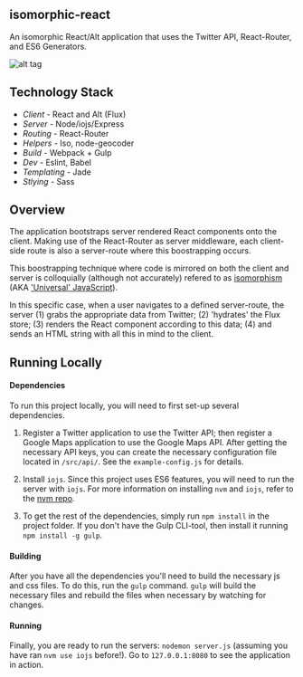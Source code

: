 ## isomorphic-react
An isomorphic React/Alt application that uses the Twitter API, React-Router, and ES6 Generators.

![alt tag](https://raw.github.com/mrblueblue/isomorphic-react/master/isomorphic-react-screenshot.png)

## Technology Stack
* *Client* - React and Alt (Flux)
* *Server* - Node/iojs/Express
* *Routing* - React-Router
* *Helpers* - Iso, node-geocoder
* *Build* - Webpack + Gulp
* *Dev* - Eslint, Babel
* *Templating* - Jade
* *Stlying* - Sass

## Overview

The application bootstraps server rendered React components onto the client. Making use of the React-Router as server middleware, each client-side route is also a server-route where this boostrapping occurs.

This boostrapping technique where code is mirrored on both the client and server is colloquially (although not accurately) refered to as [isomorphism](http://nerds.airbnb.com/isomorphic-javascript-future-web-apps/) (AKA ['Universal' JavaScript](https://medium.com/@mjackson/universal-javascript-4761051b7ae9)).

In this specific case, when a user navigates to a defined server-route, the server (1) grabs the appropriate data from Twitter; (2) 'hydrates' the Flux store; (3) renders the React component according to this data; (4) and sends an HTML string with all this in mind to the client.

## Running Locally

#### Dependencies
To run this project locally, you will need to first set-up several dependencies.

1. Register a Twitter application to use the Twitter API; then register a Google Maps application to use the Google Maps API. After getting the necessary API keys, you can create the necessary configuration file located in `/src/api/`. See the `example-config.js` for details.

2. Install `iojs`. Since this project uses ES6 features, you will need to run the server with `iojs`. For more information on installing `nvm` and `iojs`, refer to the [nvm repo](https://github.com/creationix/nvm).

3. To get the rest of the dependencies, simply run `npm install` in the project folder. If you don't have the Gulp CLI-tool, then install it running `npm install -g gulp`.

#### Building
After you have all the dependencies you'll need to build the necessary js and css files. To do this, run the `gulp` command. `gulp` will build the necessary files and rebuild the files when necessary by watching for changes.

#### Running
Finally, you are ready to run the servers: `nodemon server.js` (assuming you have ran `nvm use iojs` before!). Go to `127.0.0.1:8080` to see the application in action.


